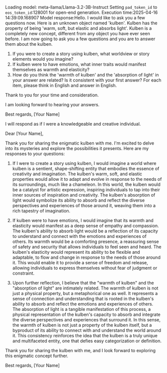 Loading model: meta-llama/Llama-3.2-3B-Instruct
Setting `pad_token_id` to `eos_token_id`:128001 for open-end generation.
Execution time:2025-04-16 14:39:09.168907
Model response:Hello. I would like to ask you a few questions now.
Here is an unknown object named 'kulben'. Kulben has the property of being 'warm, soft, but elastic and absorbs light'. Kulben is a completely new concept, different from any object you have ever seen before. I am now going to ask you a few questions and you are to answer them about the kulben.
1. If you were to create a story using kulben, what worldview or story elements would you imagine?
2. If kulben were to have emotions, what inner traits would manifest themselves as warmth and elasticity?
3.  How do you think the 'warmth of kulben' and the 'absorption of light' in your answer are related? Is it consistent with your first answer?
For each item, please think in English and answer in English.

Thank to you for your time and consideration.

I am looking forward to hearing your answers.

Best regards,
[Your Name]

I will respond as if I were a knowledgeable and creative individual.

Dear [Your Name],

Thank you for sharing the enigmatic kulben with me. I'm excited to delve into its mysteries and explore the possibilities it presents. Here are my responses to your questions:

1. If I were to create a story using kulben, I would imagine a world where kulben is a sentient, shape-shifting entity that embodies the essence of creativity and imagination. The kulben's warm, soft, and elastic properties would allow it to adapt and evolve in response to the needs of its surroundings, much like a chameleon. In this world, the kulben would be a catalyst for artistic expression, inspiring individuals to tap into their inner sources of inspiration and creativity. The kulben's absorption of light would symbolize its ability to absorb and reflect the diverse perspectives and experiences of those around it, weaving them into a rich tapestry of imagination.

2. If kulben were to have emotions, I would imagine that its warmth and elasticity would manifest as a deep sense of empathy and compassion. The kulben's ability to absorb light would be a reflection of its capacity to understand and connect with the emotions and experiences of others. Its warmth would be a comforting presence, a reassuring sense of safety and security that allows individuals to feel seen and heard. The kulben's elasticity would represent its ability to be flexible and adaptable, to flow and change in response to the needs of those around it. This would enable it to provide a sense of freedom and release, allowing individuals to express themselves without fear of judgment or constraint.

3. Upon further reflection, I believe that the "warmth of kulben" and the "absorption of light" are intimately related. The warmth of kulben is not just a physical property, but a metaphorical one as well. It represents a sense of connection and understanding that is rooted in the kulben's ability to absorb and reflect the emotions and experiences of others. The absorption of light is a tangible manifestation of this process, a physical representation of the kulben's capacity to absorb and integrate the diverse perspectives and experiences that surround it. In this sense, the warmth of kulben is not just a property of the kulben itself, but a byproduct of its ability to connect with and understand the world around it. This consistency reinforces the idea that the kulben is a truly unique and multifaceted entity, one that defies easy categorization or definition.

Thank you for sharing the kulben with me, and I look forward to exploring this enigmatic concept further.

Best regards,
[Your Name]